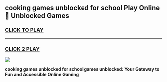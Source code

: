 
## cooking games unblocked for school Play Online 👋 Unblocked Games
<h3>
<a href="https://news.freeplayer.one?title=cooking_games_unblocked_for_school&ref=17GH">CLICK TO PLAY</a></h3>
<hr>

<h3>
<a href="https://news.freeplayer.one?title=cooking_games_unblocked_for_school&ref=17GH">CLICK 2 PLAY</a>
  
</h3>

<a href="https://news.freeplayer.one?title=cooking_games_unblocked_for_school&ref=17GH/"><img src="https://clearcache.store/games.png"></a>


**cooking games unblocked for school games unblocked: Your Gateway to Fun and Accessible Online Gaming**
